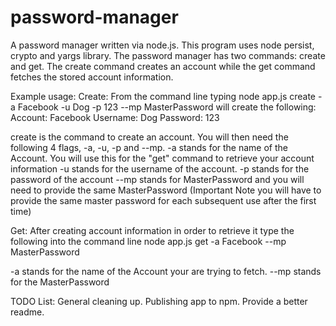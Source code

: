 # password-manager

A password manager written via node.js. This program uses node persist, crypto and yargs library. 
The password manager has two commands: create and get. The create command creates an account while the get
command fetches the stored account information.

Example usage:
Create:
From the command line typing node app.js create -a Facebook -u Dog -p 123 --mp MasterPassword
will create the following:
Account: Facebook
Username: Dog
Password: 123

create is the command to create an account. You will then need the following 4 flags, -a, -u, -p and --mp.
-a stands for the name of the Account. You will use this for the "get" command to retrieve your account information
-u stands for the username of the account.
-p stands for the password of the account
--mp stands for MasterPassword and you will need to provide the same MasterPassword 
(Important Note you will have to provide the same master password for each subsequent use after the first time)

Get:
After creating account information in order to retrieve it type the following into the command line
node app.js get -a Facebook --mp MasterPassword

-a stands for the name of the Account your are trying to fetch.
--mp stands for the MasterPassword


TODO List:
General cleaning up.
Publishing app to npm.
Provide a better readme.
